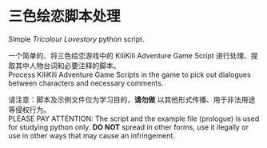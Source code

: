 # 三色绘恋脚本处理
Simple *Tricolour Lovestory* python script.  
  
一个简单的、将三色绘恋游戏中的 KiliKili Adventure Game Script 进行处理、提取其中人物台词和必要注释的脚本。  
Process KiliKili Adventure Game Scripts in the game to pick out dialogues between characters and necessary comments.  
  
请注意：脚本及示例文件仅为学习目的，**请勿做** 以其他形式传播、用于非法用途等侵权行为。  
PLEASE PAY ATTENTION: The script and the example file (prologue) is used for studying python only. **DO NOT** spread in other forms, use it ilegally or use in other ways that may cause an infringement.